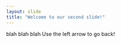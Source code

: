 ```yaml
---
layout: slide
title: "Welcome to our second slide!"
---
```

blah blah blah
Use the left arrow to go back!